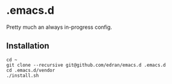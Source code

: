 .emacs.d
========

Pretty much an always in-progress config.

Installation
------------

```
cd ~
git clone --recursive git@github.com/edran/emacs.d .emacs.d
cd .emacs.d/vendor
./install.sh
```